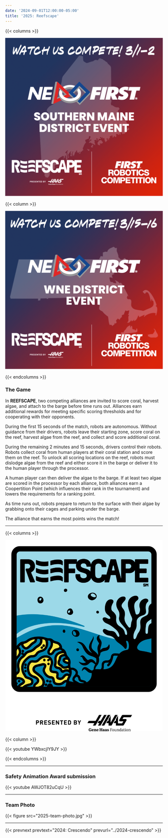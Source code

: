 ```yaml
---
date: '2024-09-01T12:00:00-05:00'
title: '2025: Reefscape'
---
```


{{< columns >}}

[![Week 1 Competition](2025-week1-sme.png)](https://www.nefirst.org/frc-events/southern-maine)

{{< column >}}

[![Week 3 Competition](2025-week3-wne.png)](https://www.nefirst.org/frc-events/western-ne)

{{< endcolumns >}}

### The Game

In **REEFSCAPE**, two competing alliances are invited to score coral, harvest algae, and attach to the barge before time runs out. Alliances earn additional rewards for meeting specific scoring thresholds and for cooperating with their opponents.

During the first 15 seconds of the match, robots are autonomous. Without guidance from their drivers, robots leave their starting zone, score coral on the reef, harvest algae from the reef, and collect and score additional coral.

During the remaining 2 minutes and 15 seconds, drivers control their robots. Robots collect coral from human players at their coral station and score them on the reef. To unlock all scoring locations on the reef, robots must dislodge algae from the reef and either score it in the barge or deliver it to the human player through the processor.

A human player can then deliver the algae to the barge. If at least two algae are scored in the processor by each alliance, both alliances earn a Coopertition Point (which influences their rank in the tournament) and lowers the requirements for a ranking point.

As time runs out, robots prepare to return to the surface with their algae by grabbing onto their cages and
parking under the barge.

The alliance that earns the most points wins the match!

---

{{< columns >}}

[![Reefscape Logo](reefscape-frc-logo.png)]()

{{< column >}}

{{< youtube YWbxcjlY9JY >}}

{{< endcolumns >}}

---

### Safety Animation Award submission

{{< youtube AWJOT82uCqU >}}

---

### Team Photo
{{< figure src="2025-team-photo.jpg" >}}

---

{{< prevnext prevtext="2024: Crescendo" prevurl="../2024-crescendo" >}}
